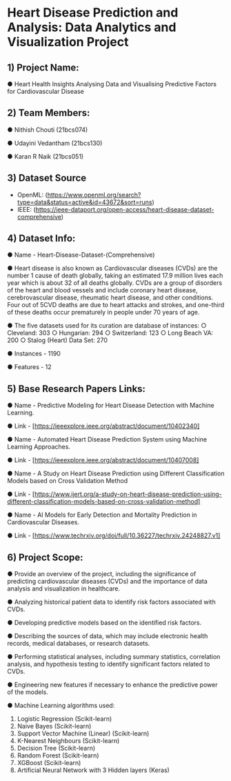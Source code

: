 # Heart Disease Prediction and Analysis: Data Analytics and Visualization Project

## 1) Project Name:

● Heart Health Insights Analysing Data and Visualising Predictive Factors for Cardiovascular Disease

## 2) Team Members:

● Nithish Chouti (21bcs074)

● Udayini Vedantham (21bcs130)

● Karan R Naik (21bcs051)

## 3) Dataset Source

- OpenML:
  (https://www.openml.org/search?type=data&status=active&id=43672&sort=runs)
- IEEE:
  (https://ieee-dataport.org/open-access/heart-disease-dataset-comprehensive)

## 4) Dataset Info:

● Name - Heart-Disease-Dataset-(Comprehensive)

● Heart disease is also known as Cardiovascular diseases (CVDs) are the number 1 cause of death globally, taking an estimated 17.9 million lives each year which is about 32 of all deaths globally. CVDs are a group of disorders of the heart and blood vessels and include coronary heart disease, cerebrovascular disease, rheumatic heart disease, and other conditions. Four out of 5CVD deaths are due to heart attacks and strokes, and one-third of these deaths occur prematurely in people under 70 years of age.

● The five datasets used for its curation are database of instances:
  ○ Cleveland: 303
  ○ Hungarian: 294
  ○ Switzerland: 123
  ○ Long Beach VA: 200
  ○ Stalog (Heart) Data Set: 270

● Instances - 1190

● Features - 12

## 5) Base Research Papers Links:

● Name - Predictive Modeling for Heart Disease Detection with Machine Learning.

● Link - [https://ieeexplore.ieee.org/abstract/document/10402340]

● Name - Automated Heart Disease Prediction System using Machine Learning Approaches.

● Link - [https://ieeexplore.ieee.org/abstract/document/10407008]

● Name - A Study on Heart Disease Prediction using Different Classification Models based on Cross Validation Method

● Link - [https://www.ijert.org/a-study-on-heart-disease-prediction-using-different-classification-models-based-on-cross-validation-method]

● Name - AI Models for Early Detection and Mortality Prediction in Cardiovascular Diseases.

● Link - [https://www.techrxiv.org/doi/full/10.36227/techrxiv.24248827.v1]

## 6) Project Scope:

● Provide an overview of the project, including the significance of predicting cardiovascular diseases (CVDs) and the importance of data analysis and visualization in healthcare.

● Analyzing historical patient data to identify risk factors associated with CVDs.

● Developing predictive models based on the identified risk factors.

● Describing the sources of data, which may include electronic health records, medical databases, or research datasets.

● Performing statistical analyses, including summary statistics, correlation analysis, and hypothesis testing to identify significant factors related to CVDs.

● Engineering new features if necessary to enhance the predictive power of the models.

● Machine Learning algorithms used:
  1. Logistic Regression (Scikit-learn)
  2. Naive Bayes (Scikit-learn)
  3. Support Vector Machine (Linear) (Scikit-learn)
  4. K-Nearest Neighbours (Scikit-learn)
  5. Decision Tree (Scikit-learn)
  6. Random Forest (Scikit-learn)
  7. XGBoost (Scikit-learn)
  8. Artificial Neural Network with 3 Hidden layers (Keras)
